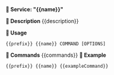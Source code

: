 **:croissant:  Service: "{{name}}"**

**:rice_ball:  Description**
{{description}}

**:rice_ball:  Usage**
```
{{prefix}} {{name}} COMMAND [OPTIONS]
```
**:rice_ball:  Commands**
{{commands}}
**:rice_ball:  Example**
```
{{prefix}} {{name}} {{exampleCommand}}
```